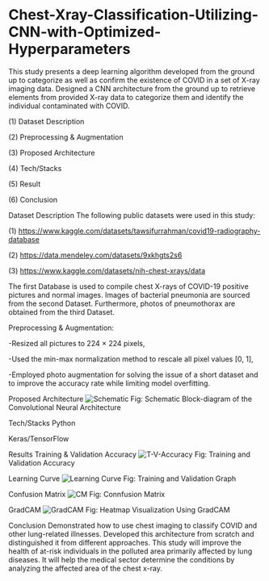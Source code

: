 # Chest-Xray-Classification-Utilizing-CNN-with-Optimized-Hyperparameters
This study presents a deep learning algorithm developed from the ground up to categorize as well as confirm the existence of COVID in a set of X-ray imaging data. Designed a CNN architecture from the ground up to retrieve elements from provided X-ray data to categorize them and identify the individual contaminated with COVID.

(1) Dataset Description

(2) Preprocessing & Augmentation

(3) Proposed Architecture

(4) Tech/Stacks

(5) Result

(6) Conclusion

Dataset Description
The following public datasets were used in this study:

(1) https://www.kaggle.com/datasets/tawsifurrahman/covid19-radiography-database

(2) https://data.mendeley.com/datasets/9xkhgts2s6

(3) https://www.kaggle.com/datasets/nih-chest-xrays/data

The first Database is used to compile chest X-rays of COVID-19 positive pictures and normal images. Images of bacterial pneumonia are sourced from the second Dataset. Furthermore, photos of pneumothorax are obtained from the third Dataset.

Preprocessing & Augmentation:

-Resized all pictures to 224 × 224 pixels,


-Used the min-max normalization method to rescale all pixel values [0, 1],

-Employed photo augmentation for solving the issue of a short dataset and to improve the accuracy rate while limiting model overfitting.

Proposed Architecture
![Schematic](https://user-images.githubusercontent.com/48941639/216800649-3d1972bf-65d4-44e0-b5d9-1cf68894cd35.png)
Fig: Schematic Block-diagram of the Convolutional Neural Architecture

Tech/Stacks
 Python

 Keras/TensorFlow

Results
Training & Validation Accuracy
![T-V-Accuracy](https://user-images.githubusercontent.com/48941639/216800671-10668072-c3b5-4306-bc33-6cce98918d1b.png)
Fig: Training and Validation Accuracy

Learning Curve
![Learning Curve](https://user-images.githubusercontent.com/48941639/216800662-38ff01c1-4a06-462b-b24d-c518a68c1416.png)
Fig: Training and Validation Graph

Confusion Matrix
![CM](https://user-images.githubusercontent.com/48941639/216800685-6fff0287-380e-4341-a97d-db48235940bc.png)
Fig: Connfusion Matrix

GradCAM
![GradCAM](https://user-images.githubusercontent.com/48941639/216800701-1680724c-6839-4e7f-8cd1-9794916f629a.png)
Fig: Heatmap Visualization Using GradCAM

Conclusion
Demonstrated how to use chest imaging to classify COVID and other lung-related illnesses. Developed this architecture from scratch and distinguished it from different approaches. This study will improve the health of at-risk individuals in the polluted area primarily affected by lung diseases. It will help the medical sector determine the conditions by analyzing the affected area of the chest x-ray.
